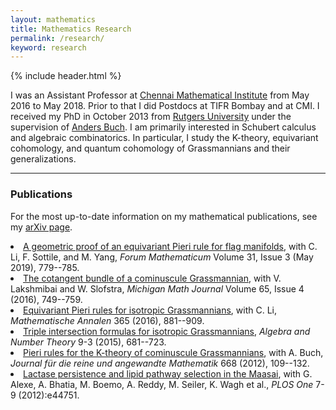 ```yaml
---
layout: mathematics
title: Mathematics Research
permalink: /research/
keyword: research
---
```


{% include header.html %}

I was an Assistant Professor at <a href="http://www.cmi.ac.in">Chennai Mathematical Institute</a> from  May 2016 to May 2018.  Prior to that I did Postdocs at TIFR Bombay and at CMI.
I received my PhD in October 2013 from <a href="http://math.rutgers.edu">Rutgers University</a> under the supervision of <a href="http://math.rutgers.edu/~asbuch">Anders Buch</a>. I am primarily interested in Schubert calculus and algebraic combinatorics.
In particular, I study the K-theory, equivariant cohomology, and quantum cohomology of Grassmannians and their generalizations. 

<hr>

<h3>Publications</h3>


For the most up-to-date information on my mathematical publications, see my <a href="http://arxiv.org/find/math/1/au:+Ravikumar_V/0/1/0/all/0/1">arXiv page</a>.

<li><a href="https://arxiv.org/abs/1809.04242">A geometric proof of an equivariant Pieri rule for flag manifolds</a>, with C. Li, F. Sottile, and M. Yang, <i>Forum Mathematicum</i> Volume 31, Issue 3 (May 2019), 779--785.</li>

<li><a href="http://arxiv.org/abs/1505.04270">The cotangent bundle of a cominuscule Grassmannian</a>, with V. Lakshmibai and W. Slofstra, <i>Michigan Math Journal</i> Volume 65, Issue 4 (2016), 749--759.</li>

<li><a href="http://arxiv.org/abs/1406.4680">Equivariant Pieri rules for isotropic Grassmannians</a>, with C. Li, <i>Mathematische Annalen</i> 365 (2016), 881--909.</li>

<li><a href="http://arxiv.org/abs/1403.1741">Triple intersection formulas for isotropic Grassmannians</a>,  <i>Algebra and Number Theory</i> 9-3 (2015), 681--723.</li>

<li><a href="http://arxiv.org/abs/1005.2605">Pieri rules for the K-theory of cominuscule Grassmannians</a>, with A. Buch, <i>Journal f&uuml;r die reine und angewandte Mathematik</i> 668 (2012), 109--132.</li>

<li><a href="http://journals.plos.org/plosone/article?id=10.1371/journal.pone.0044751">Lactase persistence and lipid pathway selection in the Maasai</a>, with G. Alexe, A. Bhatia,  M. Boemo, A. Reddy, M. Seiler, K. Wagh et al., <i>PLOS One</i> 7-9 (2012):e44751.</li>
   